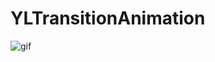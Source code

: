 # YLTransitionAnimation


 
![gif](http://7xs3pp.com1.z0.glb.clouddn.com/CATransitionSwiftDemo.gif "gif")
